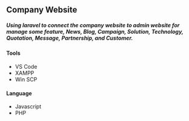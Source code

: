 <h2>Company Website</h2>
<h5>Using laravel to connect the company website to admin website for manage some feature, News, Blog, Campaign, Solution, Technology, Quotation, Message, Partnership, and Customer.</h5>
<h4>Tools</h4>
<ul>
    <li>VS Code</li>
    <li>XAMPP</li>
    <li>Win SCP</li>
</ul>

<h4>Language</h4>
<ul>
    <li>Javascript</li>
    <li>PHP</li>
</ul>
